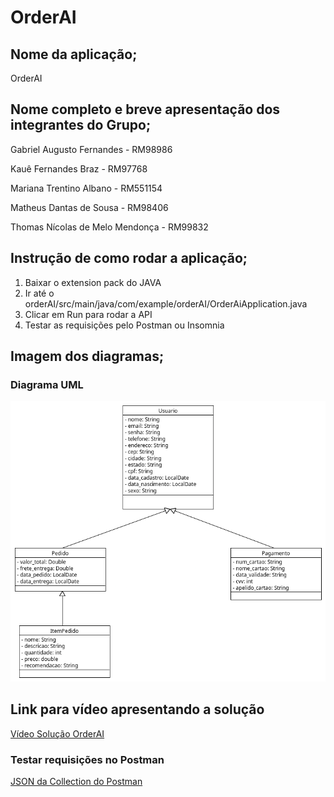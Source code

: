# OrderAI

## Nome da aplicação;

OrderAI

## Nome completo e breve apresentação dos integrantes do Grupo;

Gabriel Augusto Fernandes - RM98986

Kauê Fernandes Braz - RM97768

Mariana Trentino Albano - RM551154

Matheus Dantas de Sousa - RM98406

Thomas Nícolas de Melo Mendonça - RM99832

## Instrução de como rodar a aplicação;

1. Baixar o extension pack do JAVA
2. Ir até o orderAI/src/main/java/com/example/orderAI/OrderAiApplication.java
3. Clicar em Run para rodar a API
4. Testar as requisições pelo Postman ou Insomnia

## Imagem dos diagramas;

### Diagrama UML
![UML](./imagens/OrderAI.png)

## Link para vídeo apresentando a solução

[Vídeo Solução OrderAI](https://youtu.be/DDawF8NnAQU)

### Testar requisições no Postman

[JSON da Collection do Postman](./Documentos/OrderAI.postman_collection.json)
